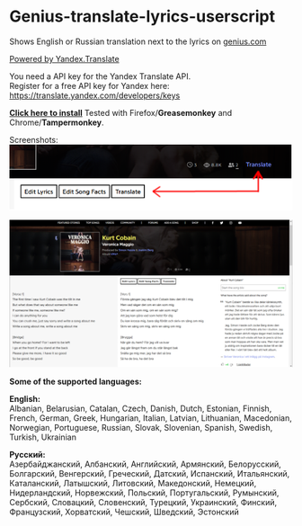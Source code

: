 # Genius-translate-lyrics-userscript
Shows English or Russian translation next to the lyrics on [genius.com](https://genius.com)

[Powered by Yandex.Translate](http://translate.yandex.com/)

You need a API key for the Yandex Translate API.  
Register for a free API key for Yandex here: https://translate.yandex.com/developers/keys


[**Click here to install**](https://openuserjs.org/install/cuzi/Genius.com_translate_lyrics.user.js) 
Tested with Firefox/**Greasemonkey** and Chrome/**Tampermonkey**.

Screenshots:  
![Position of translate button on genius.com](buttons.png)

![Screenshot of genius.com with translated lyrics](screenshot.png)



**Some of the supported languages:**

**English:**  
Albanian,
Belarusian,
Catalan,
Czech,
Danish,
Dutch,
Estonian,
Finnish,
French,
German,
Greek,
Hungarian,
Italian,
Latvian,
Lithuanian,
Macedonian,
Norwegian,
Portuguese,
Russian,
Slovak,
Slovenian,
Spanish,
Swedish,
Turkish,
Ukrainian

**Русский:**  
Азербайджанский,
Албанский,
Английский,
Армянский,
Белорусский,
Болгарский,
Венгерский,
Греческий,
Датский,
Испанский,
Итальянский,
Каталанский,
Латышский,
Литовский,
Македонский,
Немецкий,
Нидерландский,
Норвежский,
Польский,
Португальский,
Румынский,
Сербский,
Словацкий,
Словенский,
Турецкий,
Украинский,
Финский,
Французский,
Хорватский,
Чешский,
Шведский,
Эстонский
